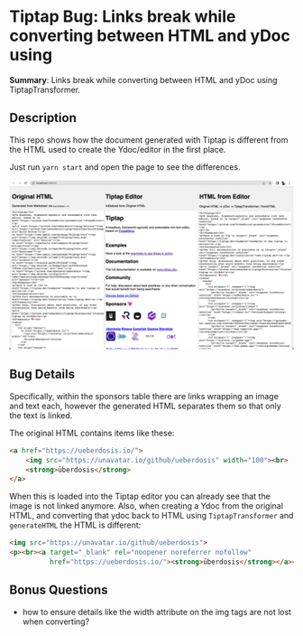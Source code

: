 # Tiptap Bug: Links break while converting between HTML and yDoc using

**Summary**: Links break while converting between HTML and yDoc using TiptapTransformer.

## Description

This repo shows how the document generated with Tiptap is different from the HTML used
to create the Ydoc/editor in the first place.

Just run `yarn start` and open the page to see the differences.

![Screenshot](screenshot.png)

## Bug Details

Specifically, within the sponsors table there are links wrapping an image and text each,
however the generated HTML separates them so that only the text is linked.

The original HTML contains items like these:

```html
<a href="https://ueberdosis.io/">
    <img src="https://unavatar.io/github/ueberdosis" width="100"><br>
    <strong>überdosis</strong>
</a>
```

When this is loaded into the Tiptap editor you can already see that the image is not linked anymore.
Also, when creating a Ydoc from the original HTML, and converting that ydoc back to HTML
using <code>TiptapTransformer</code> and <code>generateHTML</code> the HTML is different:
```html
<img src="https://unavatar.io/github/ueberdosis">
<p><br><a target="_blank" rel="noopener noreferrer nofollow"
          href="https://ueberdosis.io/"><strong>überdosis</strong></a></p>
```

## Bonus Questions

- how to ensure details like the width attribute on the img tags are not lost when converting?
